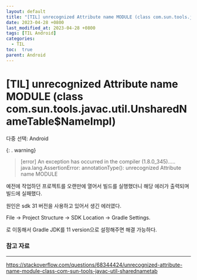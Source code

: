 ```yaml
---
layout: default
title: "[TIL] unrecognized Attribute name MODULE (class com.sun.tools.javac.util.UnsharedNameTable$NameImpl)"
date: 2023-04-28 +0800
last_modified_at: 2023-04-28 +0800
tags: [TIL Android]
categories:
  - TIL
toc:  true
parent: Android
---
```


# [TIL] unrecognized Attribute name MODULE (class com.sun.tools.javac.util.UnsharedNameTable$NameImpl)

다중 선택: Android

{: . warning}
> [error] 
An exception has occurred in the compiler (1.8.0_345)…..
java.lang.AssertionError: annotationType(): unrecognized Attribute name MODULE

예전에 작업하던 프로젝트를 오랜만에 열어서 빌드를 실행했더니 해당 에러가 출력되며 빌드에 실패했다.

원인은 sdk 31 버전을 사용하고 있어서 생긴 에러였다.

File → Project Structure → SDK Location → Gradle Settings.

로 이동해서 Gradle JDK를 11 version으로 설정해주면 해결 가능하다.

### 참고 자료

---

<https://stackoverflow.com/questions/68344424/unrecognized-attribute-name-module-class-com-sun-tools-javac-util-sharednametab>